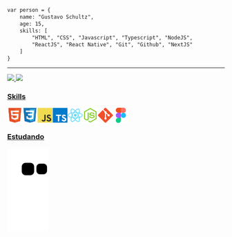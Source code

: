 
```JS

var person = {
    name: "Gustavo Schultz",
    age: 15,
    skills: [
        "HTML", "CSS", "Javascript", "Typescript", "NodeJS", 
        "ReactJS", "React Native", "Git", "Github", "NextJS"
    ]
}

```

---

 <div>
  <a href="https://github.com/Gultzz">
  <img height="180em" src="https://github-readme-stats.vercel.app/api?username=Gultzz&show_icons=true&theme=radical&include_all_commits=true&count_private=true&icon_color=fd418d"/>
  <img height="180em" src="https://github-readme-stats.vercel.app/api/top-langs/?username=Gultzz&layout=compact&langs_count=7&theme=radical"/>
</div>
    
### Skills

<img align="left" alt="Gultzz-React" width="35px" src="https://raw.githubusercontent.com/devicons/devicon/master/icons/html5/html5-original.svg">
<img align="left" alt="Gultzz-React" width="35px"src="https://raw.githubusercontent.com/devicons/devicon/master/icons/css3/css3-original.svg">
<img align="left" alt="Gultzz-React" width="35px" src="https://raw.githubusercontent.com/devicons/devicon/master/icons/javascript/javascript-original.svg">
    <img align="left" alt="Gultzz-Git" width="35px" src="https://raw.githubusercontent.com/devicons/devicon/master/icons/typescript/typescript-original.svg">
<img align="left" alt="Gultzz-React" width="35px" src="https://raw.githubusercontent.com/devicons/devicon/master/icons/react/react-original.svg">
    <img align="left" alt="Gultzz-Node" width="35px" src="https://raw.githubusercontent.com/devicons/devicon/master/icons/nodejs/nodejs-original.svg">
<img align="left" alt="Gultzz-Git" width="35px" src="https://raw.githubusercontent.com/devicons/devicon/master/icons/git/git-original.svg">
<!-- <img align="left" alt="Gultzz-React" width="35px" src="https://cdn.jsdelivr.net/gh/devicons/devicon/icons/github/github-white-original.svg"> -->
<!-- <img align="left" alt="Gultzz-React" width="35px" src="https://cdn.jsdelivr.net/gh/devicons/devicon/icons/vscode/vscode-original.svg"> -->
<img align="left" alt="Gultzz-React" width="35px" src="https://raw.githubusercontent.com/devicons/devicon/master/icons/figma/figma-original.svg"><br><br>

### Estudando

    
 ![Snake animation](https://github.com/gultzz/gultzz/blob/output/github-contribution-grid-snake.svg)
 
 
